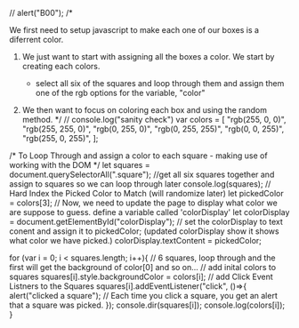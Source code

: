 // alert("B00");
/*

We first need to setup javascript to make each one of our boxes is a diferrent color. 
   1. We just want to start with assigning all the boxes a color. We start by creating each colors.
        - select all six of the squares and loop through them and assign them one of the rgb options for the variable, "color"

   2. We then want to focus on coloring each box and using the random method.
*/
// console.log("sanity check")
var colors = [
    "rgb(255, 0, 0)",
    "rgb(255, 255, 0)",
    "rgb(0, 255, 0)",
    "rgb(0, 255, 255)",
    "rgb(0, 0, 255)",
    "rgb(255, 0, 255)",
];

/* 
To Loop Through and assign a color to each square
    - making use of working with the DOM
*/
let squares = document.querySelectorAll(".square");   //get all six squares together and assign to squares so we can loop through later
console.log(squares);
// Hard Index the Picked Color to Match (will randomize later)
let pickedColor = colors[3];
// Now, we need to update the page to display what color we are suppose to guess. define a variable called 'colorDisplay'
let colorDisplay = document.getElementById("colorDisplay");
// set the colorDisplay to text conent and assign it to pickedColor; (updated colorDisplay show it shows what color we have picked.)
colorDisplay.textContent = pickedColor;

for (var i = 0; i < squares.length; i++){    // 6 squares, loop through and the first will get the background of color[0] and so on...
    // add inital colors to squares
    squares[i].style.backgroundColor = colors[i];
    // add Click Event Listners to the Squares
    squares[i].addEventListener("click", ()=>{ 
        alert("clicked a square");  // Each time you click a square, you get an alert that a square was picked.
        });
    console.dir(squares[i]);
    console.log(colors[i]);
}
